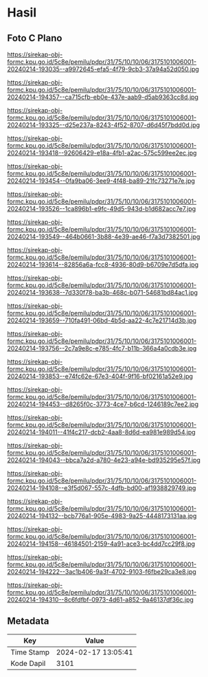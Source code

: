 # Hasil

## Foto C Plano

https://sirekap-obj-formc.kpu.go.id/5c8e/pemilu/pdpr/31/75/10/10/06/3175101006001-20240214-193035--a9972645-efa5-4f79-9cb3-37a94a52d050.jpg

https://sirekap-obj-formc.kpu.go.id/5c8e/pemilu/pdpr/31/75/10/10/06/3175101006001-20240214-194357--ca715cfb-eb0e-437e-aab9-d5ab9363cc8d.jpg

https://sirekap-obj-formc.kpu.go.id/5c8e/pemilu/pdpr/31/75/10/10/06/3175101006001-20240214-193325--d25e237a-8243-4f52-8707-d6d45f7bdd0d.jpg

https://sirekap-obj-formc.kpu.go.id/5c8e/pemilu/pdpr/31/75/10/10/06/3175101006001-20240214-193418--92606429-e18a-4fb1-a2ac-575c599ee2ec.jpg

https://sirekap-obj-formc.kpu.go.id/5c8e/pemilu/pdpr/31/75/10/10/06/3175101006001-20240214-193454--0fa9ba06-3ee9-4f48-ba89-21fc73271e7e.jpg

https://sirekap-obj-formc.kpu.go.id/5c8e/pemilu/pdpr/31/75/10/10/06/3175101006001-20240214-193526--1ca896b1-e9fc-49d5-943d-b1d682acc7e7.jpg

https://sirekap-obj-formc.kpu.go.id/5c8e/pemilu/pdpr/31/75/10/10/06/3175101006001-20240214-193549--464b0661-3b88-4e39-ae46-f7a3d7382501.jpg

https://sirekap-obj-formc.kpu.go.id/5c8e/pemilu/pdpr/31/75/10/10/06/3175101006001-20240214-193614--82856a6a-fcc8-4936-80d9-b6709e7d5dfa.jpg

https://sirekap-obj-formc.kpu.go.id/5c8e/pemilu/pdpr/31/75/10/10/06/3175101006001-20240214-193638--7d330f78-ba3b-468c-b071-54681bd84ac1.jpg

https://sirekap-obj-formc.kpu.go.id/5c8e/pemilu/pdpr/31/75/10/10/06/3175101006001-20240214-193659--710fa491-06bd-4b5d-aa22-4c7e21714d3b.jpg

https://sirekap-obj-formc.kpu.go.id/5c8e/pemilu/pdpr/31/75/10/10/06/3175101006001-20240214-193756--2c7a9e8c-e785-4fc7-b11b-366a4a0cdb3e.jpg

https://sirekap-obj-formc.kpu.go.id/5c8e/pemilu/pdpr/31/75/10/10/06/3175101006001-20240214-193853--e74fc62e-67e3-404f-9f16-bf02161a52e9.jpg

https://sirekap-obj-formc.kpu.go.id/5c8e/pemilu/pdpr/31/75/10/10/06/3175101006001-20240214-194453--d8265f0c-3773-4ce7-b6cd-1246189c7ee2.jpg

https://sirekap-obj-formc.kpu.go.id/5c8e/pemilu/pdpr/31/75/10/10/06/3175101006001-20240214-194011--41f4c217-dcb2-4aa8-8d6d-ea981e989d54.jpg

https://sirekap-obj-formc.kpu.go.id/5c8e/pemilu/pdpr/31/75/10/10/06/3175101006001-20240214-194043--bbca7a2d-a780-4e23-a94e-bd935295e57f.jpg

https://sirekap-obj-formc.kpu.go.id/5c8e/pemilu/pdpr/31/75/10/10/06/3175101006001-20240214-194108--e3f5d067-557c-4dfb-bd00-af1938829749.jpg

https://sirekap-obj-formc.kpu.go.id/5c8e/pemilu/pdpr/31/75/10/10/06/3175101006001-20240214-194132--bcb776a1-905e-4983-9a25-4448173131aa.jpg

https://sirekap-obj-formc.kpu.go.id/5c8e/pemilu/pdpr/31/75/10/10/06/3175101006001-20240214-194158--46184501-2159-4a91-ace3-bc4dd7cc29f8.jpg

https://sirekap-obj-formc.kpu.go.id/5c8e/pemilu/pdpr/31/75/10/10/06/3175101006001-20240214-194222--3ac1b406-9a3f-4702-9103-f6fbe29ca3e8.jpg

https://sirekap-obj-formc.kpu.go.id/5c8e/pemilu/pdpr/31/75/10/10/06/3175101006001-20240214-194310--8c6fdfbf-0973-4d61-a852-9a46137df36c.jpg


## Metadata

| Key        | Value               |
| ---------- | ------------------- |
| Time Stamp | 2024-02-17 13:05:41 |
| Kode Dapil | 3101                |



